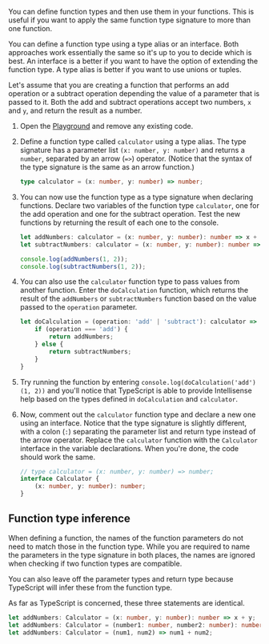 You can define function types and then use them in your functions. This is useful if you want to apply the same function type signature to more than one function.

You can define a function type using a type alias or an interface. Both approaches work essentially the same so it's up to you to decide which is best. An interface is a better if you want to have the option of extending the function type. A type alias is better if you want to use unions or tuples.

Let's assume that you are creating a function that performs an add operation or a subtract operation depending the value of a parameter that is passed to it. Both the add and subtract operations accept two numbers, `x` and `y`, and return the result as a number.

1. Open the [Playground](https://www.typescriptlang.org/play) and remove any existing code. 
1. Define a function type called `calculator` using a type alias. The type signature has a parameter list `(x: number, y: number)` and returns a `number`, separated by an arrow (`=>`) operator. (Notice that the syntax of the type signature is the same as an arrow function.)

   ```typescript
   type calculator = (x: number, y: number) => number;
   ```

1. You can now use the function type as a type signature when declaring functions. Declare two variables of the function type `calculator`, one for the add operation and one for the subtract operation. Test the new functions by returning the result of each one to the console.

   ```typescript
   let addNumbers: calculator = (x: number, y: number): number => x + y;
   let subtractNumbers: calculator = (x: number, y: number): number => x - y;
   
   console.log(addNumbers(1, 2));
   console.log(subtractNumbers(1, 2));
   ```

1. You can also use the `calculator` function type to pass values from another function. Enter the `doCalculation` function, which returns the result of the `addNumbers` or `subtractNumbers` function based on the value passed to the `operation` parameter.

   ```typescript
   let doCalculation = (operation: 'add' | 'subtract'): calculator => {
       if (operation === 'add') {
           return addNumbers;
       } else {
           return subtractNumbers;
       }
   }
   ```

1. Try running the function by entering `console.log(doCalculation('add')(1, 2))` and you'll notice that TypeScript is able to provide Intellisense help based on the types defined in `doCalculation` and `calculator`.
1. Now, comment out the `calculator` function type and declare a new one using an interface. Notice that the type signature is slightly different, with a colon (`:`) separating the parameter list and return type instead of the arrow operator. Replace the `calculator` function with the `Calculator` interface in the variable declarations. When you're done, the code should work the same.

   ```typescript
   // type calculator = (x: number, y: number) => number;
   interface Calculator {
       (x: number, y: number): number;
   }
   ```

## Function type inference

When defining a function, the names of the function parameters do not need to match those in the function type. While you are required to name the parameters in the type signature in both places, the names are ignored when checking if two function types are compatible.

You can also leave off the parameter types and return type because TypeScript will infer these from the function type.

As far as TypeScript is concerned, these three statements are identical.

```typescript
let addNumbers: Calculator = (x: number, y: number): number => x + y;
let addNumbers: Calculator = (number1: number, number2: number): number => number1 + number2;
let addNumbers: Calculator = (num1, num2) => num1 + num2;
```
